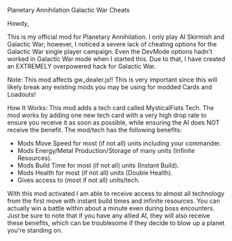 
Planetary Annihilation Galactic War Cheats

Howdy,

This is my official mod for Planetary Annihilation. I only play AI Skirmish and Galactic War; however, I noticed a severe lack of cheating options for the Galactic War single player campaign. Even the DevMode options hadn't worked in Galactic War mode when I started this. Due to that, I have created an EXTREMELY overpowered hack for Galactic War.

Note: This mod affects gw_dealer.js!! This is very important since this will likely break any existing mods you may be using for modded Cards and Loadouts!

How It Works:
This mod adds a tech card called MysticalFists Tech. The mod works by adding one new tech card with a very high drop rate to ensure you receive it as soon as possible, while ensuring the AI does NOT receive the benefit. The mod/tech has the following benefits:

- Mods Move Speed for most (if not all) units including your commander.
- Mods Energy/Metal Production/Storage of many units (Infinite Resources).
- Mods Build Time for most (if not all) units (Instant Build).
- Mods Health for most (if not all) units (Double Health).
- Gives access to (most if not all) units/tech.

With this mod activated I am able to receive access to almost all technology from the first move with instant build times and infinite resources. You can actually win a battle within about a minute even during boss encounters. Just be sure to note that if you have any allied AI, they will also receive these benefits, which can be troublesome if they decide to blow up a planet you're standing on.
